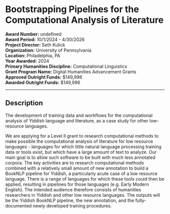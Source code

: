 
# Bootstrapping Pipelines for the Computational Analysis of Literature

**Award Number:** undefined  
**Award Period:** 10/1/2024 - 4/30/2026  
**Project Director:** Seth  Kulick  
**Organization:** University of Pennsylvania  
**Location:** Philadelphia, PA  
**Year Awarded:** 2024  
**Primary Humanities Discipline:** Computational Linguistics  
**Grant Program Name:** Digital Humanities Advancement Grants  
**Approved Outright Funds:** $149,996  
**Awarded Outright Funds:** $149,996  

---

## Description

<p>The development of training data and workflows
for the computational analysis of Yiddish language and literature, as a case
study for other low-resource languages.</p>
<p>We are applying for a Level II grant to research computational methods to make possible the computational analysis of literature for low resource languages - languages for which little natural language processing training data or tools exist, but which have a large amount of text to analyze. Our main goal is to allow such software to be built with much less annotated corpora. The key activities are to research computational methods combined with a relatively small amount of new annotation to build a BookNLP pipeline for Yiddish, a particularly acute case of a low resource language.  There is a range of languages for which these tools could then be applied, resulting in pipelines for those languages (e.g. Early Modern English). The intended audience therefore consists of humanities researchers in Yiddish and other low resource languages. The outputs will be the Yiddish BookNLP pipeline, the new annotation, and the fully-documented newly developed training procedures.</p>
